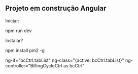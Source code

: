## Projeto em construção Angular

Iniciar:

npm run dev

Instalar?

npm install pm2 -g

ng-if="bcCtrl.tabList" ng-class="{active: bcCtrl.tabList}"
ng-controller="BillingCycleCtrl as bcCtrl"